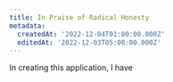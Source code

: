 ```yaml
---
title: In Praise of Radical Honesty
metadata:
  createdAt: '2022-12-04T01:00:00.000Z'
  editedAt: '2022-12-03T05:00:00.000Z'
---
```


In creating this application, I have&#x20;

